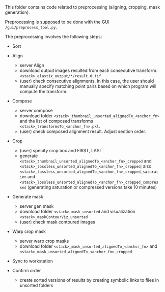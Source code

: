 This folder contains code related to preprocessing (aligning, cropping, mask generation).

Preprocessing is supposed to be done with the GUI `/gui/preprocess_tool.py`.

The preprocessing involves the following steps:
- Sort
- Align
  - server Align
  - download output images resulted from each consecutive transform. `<stack>_elastix_output/*/result.0.tif`
  - (user) check consecutive alignments. In this case, the user should manually specify matching point pairs based on which program will compute the transform.
- Compose
  - server compose
  - download folder `<stack>_thumbnail_unsorted_alignedTo_<anchor_fn>` and the list of composed transforms `<stack>_transformsTo_<anchor_fn>.pkl`.
  - (user) check composed alignment result. Adjust section order.
- Crop
  - (user) specify crop box and FIRST, LAST
  - generate `<stack>_thumbnail_unsorted_alignedTo_<anchor_fn>_cropped` and `<stack>_lossless_unsorted_alignedTo_<anchor_fn>_cropped`; also `<stack>_lossless_unsorted_alignedTo_<anchor_fn>_cropped_saturation` and `<stack>_lossless_unsorted_alignedTo_<anchor_fn>_cropped_compressed`
  (generating saturation or compressed versions take 10 minutes)

- Generate mask
  - server gen mask
  - download folder `<stack>_mask_unsorted` and visualization `<stack>_maskContourViz_unsorted`
  - (user) check mask contoured images
- Warp crop mask
  - server warp crop masks
  - download folder `<stack>_mask_unsorted_alignedTo_<anchor_fn>` and ``<stack>_mask_unsorted_alignedTo_<anchor_fn>_cropped``

- Sync to workstation

- Confirm order
  - create sorted versions of results by creating symbolic links to files in unsorted folders
